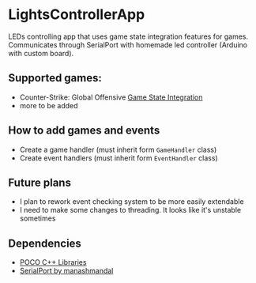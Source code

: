 # LightsControllerApp

LEDs controlling app that uses game state integration features for games.
Communicates through SerialPort with homemade led controller (Arduino with custom board).

## Supported games:
- Counter-Strike: Global Offensive [Game State Integration](https://developer.valvesoftware.com/wiki/Counter-Strike:_Global_Offensive_Game_State_Integration)
- more to be added

## How to add games and events

- Create a game handler (must inherit form `GameHandler` class)
- Create event handlers (must inherit form `EventHandler` class)

## Future plans

- I plan to rework event checking system to be more easily extendable
- I need to make some changes to threading. It looks like it's unstable sometimes

## Dependencies
- [POCO C++ Libraries](https://pocoproject.org/)
- [SerialPort by manashmandal](https://github.com/manashmandal/SerialPort)
